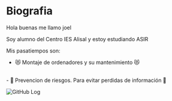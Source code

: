 <h1>Biografia</h1>

Hola buenas me llamo joel

Soy alumno del Centro IES Alisal y estoy estudiando ASIR

Mis pasatiempos son:
<br>
- 😻 Montaje de ordenadores y su mantenimiento 😻
<br>
- 👀 Prevencion de riesgos. Para evitar perdidas de información 👀
<br>

![GitHub Log](https://play-lh.googleusercontent.com/Q8klPWjtLQrBeeP2oDAtA0H0CrYZBpK8ckF3HnqDMT2L6GGdsUCjYc75mfRkoQyhrwfS)
